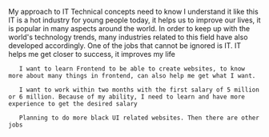 My approach to IT
   Technical concepts need to know
       I understand it like this IT is a hot industry for young people today, it helps us to improve our lives, it is popular in many aspects around the world. In order to keep up with the world's technology trends, many industries related to this field have also developed accordingly. One of the jobs that cannot be ignored is IT.
       IT helps me get closer to success, it improves my life 


       I want to learn Frontend to be able to create websites, to know more about many things in frontend, can also help me get what I want.

       I want to work within two months with the first salary of 5 million or 6 million. Because of my ability, I need to learn and have more experience to get the desired salary

       Planning to do more black UI related websites. Then there are other jobs
